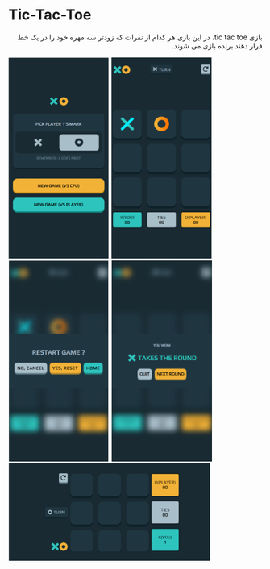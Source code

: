 # Tic-Tac-Toe

<p dir="rtl" align="right">
بازی tic tac toe،
در این بازی هر کدام از نفرات که زودتر سه مهره خود را در یک خط قرار دهند برنده بازی می شوند. 
</p>

<img src="./assets/images/img1.png" alt="img1" width="200" height=400 /> 
<img src="./assets/images/img2.png" alt="img2" width="200" height=400 /> 
<img src="./assets/images/img3.png" alt="img3" width="200" height=400 /> 
<img src="./assets/images/img4.png" alt="img4" width="200" height=400 /> 
<img src="./assets/images/img5.png" alt="img5" width="400" />
